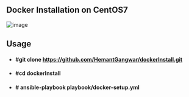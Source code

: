 ## Docker Installation on CentOS7

![image](https://user-images.githubusercontent.com/38517925/87787631-970bd100-c859-11ea-8da5-b7f93d0acba4.png)

## Usage

* #### #git clone https://github.com/HemantGangwar/dockerInstall.git
* #### #cd dockerInstall
* #### # ansible-playbook playbook/docker-setup.yml
